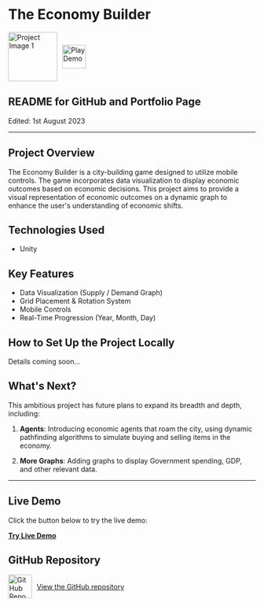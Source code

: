 # The Economy Builder

<div style="display: flex; align-items: center;">
  <img src="images/economyBuilder.PNG" alt="Project Image 1" width="100">
  <a href="https://liamwaters2002.itch.io/economy-builder-build-your-knowledge-of-economics" style="margin-left: 10px;">
    <img src="https://img.icons8.com/fluent/48/000000/play.png" alt="Play Demo" width="48">
  </a>
</div>

## README for GitHub and Portfolio Page
Edited: 1st August 2023

---

## Project Overview

The Economy Builder is a city-building game designed to utilize mobile controls. The game incorporates data visualization to display economic outcomes based on economic decisions. This project aims to provide a visual representation of economic outcomes on a dynamic graph to enhance the user's understanding of economic shifts.

## Technologies Used

- Unity

## Key Features

- Data Visualization (Supply / Demand Graph)
- Grid Placement & Rotation System
- Mobile Controls
- Real-Time Progression (Year, Month, Day)

## How to Set Up the Project Locally

Details coming soon...

## What's Next?

This ambitious project has future plans to expand its breadth and depth, including:

1. **Agents**: Introducing economic agents that roam the city, using dynamic pathfinding algorithms to simulate buying and selling items in the economy.

2. **More Graphs**: Adding graphs to display Government spending, GDP, and other relevant data.

---

## Live Demo

Click the button below to try the live demo:

[**Try Live Demo**](https://liamwaters2002.itch.io/economy-builder-build-your-knowledge-of-economics)

## GitHub Repository

<div style="display: flex; align-items: center;">
  <img src="https://img.icons8.com/color/48/000000/github.png" alt="GitHub Repo" width="48">
  <a href="https://github.com/LiamWaters2002/FinalYearProject" style="margin-left: 10px;">
    View the GitHub repository
  </a>
</div>
